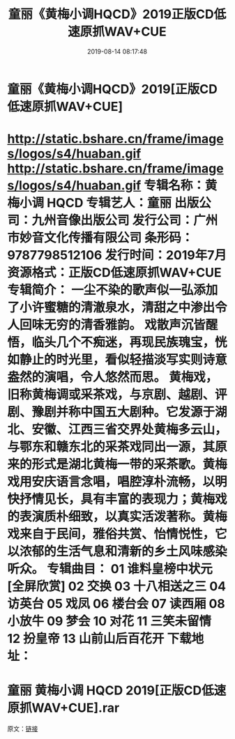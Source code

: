 ﻿---
title: 童丽《黄梅小调HQCD》2019正版CD低速原抓WAV+CUE
date: 2019-08-14 08:17:48
categories: WAV车载音乐、镜像
tags: 华语中文
---
# 童丽《黄梅小调HQCD》2019[正版CD低速原抓WAV+CUE]

http://static.bshare.cn/frame/images/logos/s4/huaban.gif
http://static.bshare.cn/frame/images/logos/s4/huaban.gif
专辑名称：黄梅小调 HQCD
专辑艺人：童丽
出版公司：九州音像出版公司
发行公司：广州市妙音文化传播有限公司
条形码：9787798512106
发行时间：2019年7月
资源格式：正版CD低速原抓WAV+CUE
专辑简介：
一尘不染的歌声似一弘添加了小许蜜糖的清澈泉水，清甜之中渗出令人回味无穷的清香雅韵。
戏散声沉皆醒悟，临头几个不痴迷，再现民族瑰宝，恍如静止的时光里，看似轻描淡写实则诗意盎然的演唱，令人悠然而思。
黄梅戏，旧称黄梅调或采茶戏，与京剧、越剧、评剧、豫剧并称中国五大剧种。它发源于湖北、安徽、江西三省交界处黄梅多云山，与鄂东和赣东北的采茶戏同出一源，其原来的形式是湖北黄梅一带的采茶歌。黄梅戏用安庆语言念唱，唱腔淳朴流畅，以明快抒情见长，具有丰富的表现力；黄梅戏的表演质朴细致，以真实活泼著称。黄梅戏来自于民间，雅俗共赏、怡情悦性，它以浓郁的生活气息和清新的乡土风味感染听众。
专辑曲目：
01 谁料皇榜中状元
[全屏欣赏]
02 交换
03 十八相送之三
04 访英台
05 戏凤
06 楼台会
07 读西厢
08 小放牛
09 梦会
10 对花
11 三笑未留情
12 扮皇帝
13 山前山后百花开
下载地址：
==============================
童丽 黄梅小调 HQCD 2019[正版CD低速原抓WAV+CUE].rar
==============================
原文：[链接](https://blog.sina.com.cn/s/blog_1647c7e7601030fda.html)